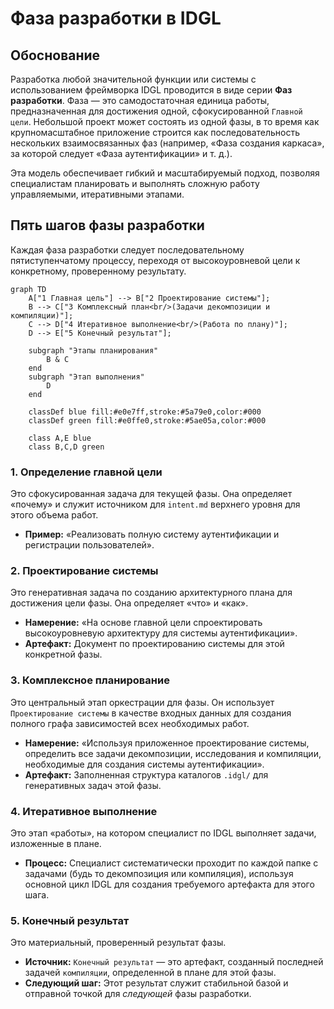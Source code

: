 # Фаза разработки в IDGL

## Обоснование

Разработка любой значительной функции или системы с использованием фреймворка IDGL проводится в виде серии **Фаз разработки**. Фаза — это самодостаточная единица работы, предназначенная для достижения одной, сфокусированной `Главной цели`. Небольшой проект может состоять из одной фазы, в то время как крупномасштабное приложение строится как последовательность нескольких взаимосвязанных фаз (например, «Фаза создания каркаса», за которой следует «Фаза аутентификации» и т. д.).

Эта модель обеспечивает гибкий и масштабируемый подход, позволяя специалистам планировать и выполнять сложную работу управляемыми, итеративными этапами.

## Пять шагов фазы разработки

Каждая фаза разработки следует последовательному пятиступенчатому процессу, переходя от высокоуровневой цели к конкретному, проверенному результату.

```mermaid
graph TD
    A["1 Главная цель"] --> B["2 Проектирование системы"];
    B --> C["3 Комплексный план<br/>(Задачи декомпозиции и компиляции)"];
    C --> D["4 Итеративное выполнение<br/>(Работа по плану)"];
    D --> E["5 Конечный результат"];

    subgraph "Этапы планирования"
        B & C
    end
    subgraph "Этап выполнения"
        D
    end

    classDef blue fill:#e0e7ff,stroke:#5a79e0,color:#000
    classDef green fill:#e0ffe0,stroke:#5ae05a,color:#000

    class A,E blue
    class B,C,D green
```

### 1. Определение главной цели
Это сфокусированная задача для текущей фазы. Она определяет «почему» и служит источником для `intent.md` верхнего уровня для этого объема работ.
*   **Пример:** «Реализовать полную систему аутентификации и регистрации пользователей».

### 2. Проектирование системы
Это генеративная задача по созданию архитектурного плана для достижения цели фазы. Она определяет «что» и «как».
*   **Намерение:** «На основе главной цели спроектировать высокоуровневую архитектуру для системы аутентификации».
*   **Артефакт:** Документ по проектированию системы для этой конкретной фазы.

### 3. Комплексное планирование
Это центральный этап оркестрации для фазы. Он использует `Проектирование системы` в качестве входных данных для создания полного графа зависимостей всех необходимых работ.
*   **Намерение:** «Используя приложенное проектирование системы, определить все задачи декомпозиции, исследования и компиляции, необходимые для создания системы аутентификации».
*   **Артефакт:** Заполненная структура каталогов `.idgl/` для генеративных задач этой фазы.

### 4. Итеративное выполнение
Это этап «работы», на котором специалист по IDGL выполняет задачи, изложенные в плане.
*   **Процесс:** Специалист систематически проходит по каждой папке с задачами (будь то декомпозиция или компиляция), используя основной цикл IDGL для создания требуемого артефакта для этого шага.

### 5. Конечный результат
Это материальный, проверенный результат фазы.
*   **Источник:** `Конечный результат` — это артефакт, созданный последней задачей `компиляции`, определенной в плане для этой фазы.
*   **Следующий шаг:** Этот результат служит стабильной базой и отправной точкой для *следующей* фазы разработки. 